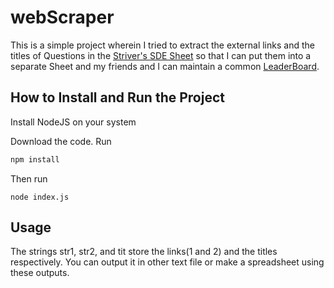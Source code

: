# webScraper

This is a simple project wherein I tried to extract the external links and the titles of Questions in the [Striver's SDE Sheet](https://takeuforward.org/interviews/strivers-sde-sheet-top-coding-interview-problems/) so that I can put them into a separate Sheet and my friends and I can maintain a common [LeaderBoard](https://docs.google.com/spreadsheets/d/1u21GYWJvWNUSNYvUh9-WnEXJzF2j9K6rZswBKQdsLFY/edit#gid=0).

## How to Install and Run the Project
Install NodeJS on your system

Download the code.
Run
```bash
npm install
```
Then run
```
node index.js
```

## Usage

The strings str1, str2, and tit store the links(1 and 2) and the titles respectively.
You can output it in other text file or make a spreadsheet using these outputs.

